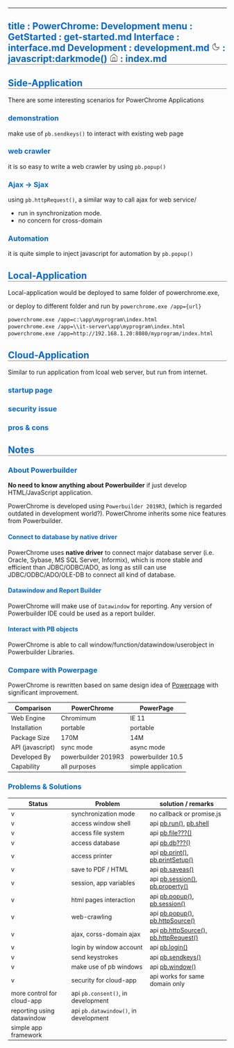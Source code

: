 -----------------------------------------------------------------------------
title     : PowerChrome: Development 
menu      :    
  GetStarted  : get-started.md
  Interface   : interface.md
  Development : development.md
  <img src='moon.svg' width=20> : javascript:darkmode()
  <img src='home.svg' width=20> : index.md
-----------------------------------------------------------------------------
<style>
  .markdown   { max-width:900px; margin:auto }
  #header     { background: linear-gradient(to bottom right, #06c, #fc0) }
  #left-panel { background: linear-gradient(to bottom right, #eee, #888) } 
  h1, h2      { border-bottom:1px solid grey }
  h2, h3, h4  { color:#06c }
</style>

## Side-Application

There are some interesting scenarios for PowerChrome Applications

### demonstration

make use of ``pb.sendkeys()`` to interact with existing web page

### web crawler

it is so easy to write a web crawler by using ``pb.popup()``

### Ajax -> Sjax

using ``pb.httpRequest()``, a similar way to call ajax for web service/

* run in synchronization mode.
* no concern for cross-domain

### Automation

it is quite simple to inject javascript for automation by ``pb.popup()``


## Local-Application

Local-application would be deployed to same folder of powerchrome.exe, 

or deploy to different folder and run by `powerchrome.exe /app={url}`

~~~
powerchrome.exe /app=c:\app\myprogram\index.html
powerchrome.exe /app=\\it-server\app\myprogram\index.html
powerchrome.exe /app=http://192.168.1.20:8080/myprogram/index.html
~~~



## Cloud-Application

Similar to run application from lcoal web server, but run from internet.

### startup page


### security issue

### pros & cons
   

## Notes


### About Powerbuilder

**No need to know anything about Powerbuilder** if just develop HTML/JavaScript application.

PowerChrome is developed using `Powerbuilder 2019R3`, (which is regarded outdated in
development world?). PowerChrome inherits some nice features from Powerbuilder.

#### Connect to database by native driver

PowerChrome uses **native driver** to connect major database server (i.e. Oracle, Sybase, MS SQL Server, Informix), 
which is more stable and efficient than JDBC/ODBC/ADO, as long as still can use JDBC/ODBC/ADO/OLE-DB to connect 
all kind of database.

#### Datawindow and Report Builder

PowerChrome will make use of `Datawindow` for reporting. Any version of Powerbuilder IDE could be used 
as a report builder. 

#### Interact with PB objects

PowerChrome is able to call window/function/datawindow/userobject in Powerbuilder Libraries. 
  

### Compare with Powerpage

PowerChrome is rewritten based on same design idea of [Powerpage](https://github.com/casualwriter/powerpage) 
with significant improvement.

| Comparison       | PowerChrome         | PowerPage
|------------------|---------------------|----------
| Web Engine       | Chromimum           | IE 11
| Installation     | portable            | portable
| Package Size     | 170M                | 14M
| API (javascript) | sync mode           | async mode
| Developed By     | powerbuilder 2019R3 | powerbuilder 10.5
| Capability       | all purposes        |  simple application
  

### Problems & Solutions

Status | Problem | solution / remarks
-------|---------|----------------------------------------
v | synchronization mode   | no callback or promise.js
v | access window shell    | api [pb.run()](?file=interface.md#run), [pb.shell](?file=interface.md#shell)
v | access file system     | api [pb.file???()](?file=interface.md#file)
v | access database        | api [pb.db???()](?file=interface.md#db)
v | access printer         | api [pb.print(), pb.printSetup()](?file=interface.md#print)
v | save to PDF / HTML     | api [pb.saveas()](?file=interface.md#saveas)
v | session, app variables | api [pb.session()](?file=interface.md#session), [pb.property()](?file=interface.md#property)
v | html pages interaction | api [pb.popup()](?file=interface.md#popup), [pb.session()](?file=interface.md#session)
v | web-crawling           | api [pb.popup()](?file=interface.md#popup), [pb.httpSource()](?file=interface.md#httpsource)
v | ajax, corss-domain ajax| api [pb.httpSource(), pb.httpRequest()](?file=interface.md#httpsource)
v | login by window account| api [pb.login()](?file=interface.md#login)
v | send keystrokes        | api [pb.sendkeys()](?file=interface.md#sendkeys)
v | make use of pb windows | api [pb.window()](?file=interface.md#window)
v | security for cloud-app | api works for same domain only 
  | more control for cloud-app | api `pb.consent()`,  in development
  | reporting using datawindow | api `pb.datawindow()`, in development
  | simple app framework       | 
  
